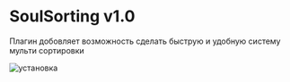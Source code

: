 # SoulSorting v1.0
  
Плагин добовляет возможность сделать быструю и удобную систему мульти сортировки 

![установка](https://github.com/user-attachments/assets/8add8529-37c7-4b14-9251-46a2fa03b9f3)
